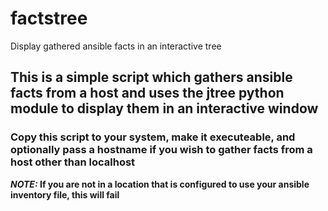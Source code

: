 # factstree
Display gathered ansible facts in an interactive tree

## This is a simple script which gathers ansible facts from a host and uses the jtree python module to display them in an interactive window

### Copy this script to your system, make it executeable, and optionally pass a hostname if you wish to gather facts from a host other than localhost
***NOTE:* If you are not in a location that is configured to use your ansible inventory file, this will fail**
